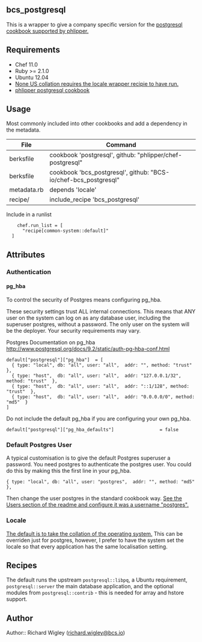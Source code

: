 ## bcs_postgresql

This is a wrapper to give a company specific version for the [postgresql cookbook supported by phlipper.](https://github.com/phlipper/chef-postgresql)

## Requirements

* Chef 11.0
* Ruby >= 2.1.0
* Ubuntu 12.04
* [None US collation requires the locale wrapper recipie to have run.](https://github.com/BCS-io/chef-locale-wrapper)
* [phlipper postgresql cookbook](https://github.com/phlipper/chef-postgresql)

## Usage

Most commonly included into other cookbooks and add a dependency in the metadata.


| File        | Command                                                   |
| ----------- | ----------------------------------------------------------|
| berksfile   | cookbook 'postgresql', github: "phlipper/chef-postgresql"
| berksfile   | cookbook 'bcs_postgresql', github: "BCS-io/chef-bcs_postgresql" |
| metadata.rb | depends 'locale'                     |
| recipe/     | include_recipe 'bcs_postgresql'  |

Include in a runlist

````
    chef.run_list = [
      "recipe[common-system::default]"
  ]
````


## Attributes

### Authentication

#### pg_hba

To control the security of Postgres means configuring pg_hba.

These security settings trust ALL internal connections. This means that ANY user on the system can log on as any database user, including the superuser postgres, without a password. The only user on the system will be the deployer. Your security requirements may vary.

Postgres Documentation on pg_hba http://www.postgresql.org/docs/9.2/static/auth-pg-hba-conf.html

````
default["postgresql"]["pg_hba"]  = [
  { type: "local", db: "all", user: "all",  addr: "", method: "trust"  },
  { type: "host",  db: "all", user: "all",  addr: "127.0.0.1/32", method: "trust"  },
  { type: "host",  db: "all", user: "all",  addr: "::1/128", method: "trust"  },
  { type: "host",  db: "all", user: "all",  addr: "0.0.0.0/0", method: "md5"  }
]
````

Do not include the default pg_hba if you are configuring your own pg_hba.

````
default["postgresql"]["pg_hba_defaults"]                 = false
````

### Default Postgres User

A typical customisation is to give the default Postgres superuser a password. You need postgres to authenticate the postgres user. You could do this by making this the first line in your pg_hba.

````
{ type: "local", db: "all", user: "postgres",  addr: "", method: "md5"  },
````

Then change the user postgres in the standard cookbook way. [See the Users section of the readme and configure it was a username "postgres".](https://github.com/phlipper/chef-postgresql/blob/master/README.md#usage)

### Locale

[The default is to take the collation of the operating system.](http://www.postgresql.org/docs/9.3/static/locale.html) This can be overriden just for postgres, however, I prefer to have the system set the locale so that every application has the same localisation setting.


## Recipes

The default runs the upstream `postgresql::libpq`, a Ubuntu requirement, `postgresql::server` the main database application, and the optional modules from `postgresql::contrib` - this is needed for array and hstore support.

## Author

Author:: Richard Wigley (richard.wigley@bcs.io)
